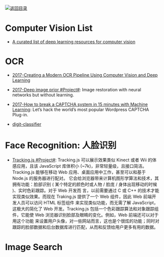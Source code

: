 [![返回目录](https://user-images.githubusercontent.com/5803001/38079637-ff0abcf0-3371-11e8-9b76-ad651620afc7.jpg)](https://github.com/wxyyxc1992/Awesome-Lists)

# Computer Vision List

* [A curated list of deep learning resources for computer vision](https://github.com/kjw0612/awesome-deep-vision)


# OCR

* [2017-Creating a Modern OCR Pipeline Using Computer Vision and Deep Learning]()

- [2017-Deep image prior #Project#](https://github.com/DmitryUlyanov/deep-image-prior): Image restoration with neural networks but without learning.

- [2017-How to break a CAPTCHA system in 15 minutes with Machine Learning](https://parg.co/UsP): Let’s hack the world’s most popular Wordpress CAPTCHA Plug-in.

- [digit-classifier](https://github.com/karandesai-96/digit-classifier)

# Face Recognition: 人脸识别

* [Tracking.js #Project#](https://trackingjs.com/docs.html#introduction): Tracking.js 可以展示效果类似 Kinect 或者 Wii 的体感应用，且该 JavaScript 库体积小 (~7k)，非常轻量级，且接口简洁。Tracking.js 能够在移动 Web 应用、桌面应用中工作，甚至可以和基于 Node.js 的服务器进行配对。 它会给浏览器带来计算机图形学算法和技术，其拥有功能：脸部识别 ( 某个特定的颜色时或人物 / 脸庞 / 身体出现移动的时候 )、实时色彩跟踪。对于 Web 开发而 言，以前需要通过 C 或 C++ 的技术才能实现类似效果。而现在 Traking.js 提供了一个 Web 组件，因此 Web 前端开发人员可以访问 HTML 标签组件 来实现类似功能，而无需了解 JavaScript，这极大的简化了 Web 开发。Tracking.js 包括一个色彩跟踪算法和对象跟踪组件，它能使 Web 浏览器识别脸部及眼睛的变化。例如，Web 前端还可以对于用这个功能 来设置用户头像，对一些网站而言，这也是个很炫的功能；同时对跟踪的脸部数据和后台数据库进行匹配，从而和反馈给用户更多有用的数据。

# Image Search

